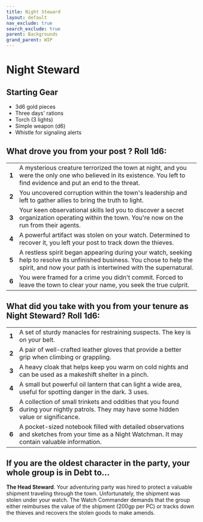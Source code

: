 ```yaml
---
title: Night Steward
layout: default
nav_exclude: true
search_exclude: true
parent: Backgrounds
grand_parent: WIP
---
```



# Night Steward

## Starting Gear

- 3d6 gold pieces
- Three days' rations
- Torch (3 lights)
- Simple weapon (d6)
- Whistle for signaling alerts

## What drove you from your post ? Roll 1d6:

|       |                                                              |
| ----- | ------------------------------------------------------------ |
| **1** | A mysterious creature terrorized the town at night, and you were the only one who believed in its existence. You left to find evidence and put an end to the threat. |
| **2** | You uncovered corruption within the town's leadership and left to gather allies to bring the truth to light. |
| **3** | Your keen observational skills led you to discover a secret organization operating within the town. You're now on the run from their agents. |
| **4** | A powerful artifact was stolen on your watch. Determined to recover it, you left your post to track down the thieves. |
| **5** | A restless spirit began appearing during your watch, seeking help to resolve its unfinished business. You chose to help the spirit, and now your path is intertwined with the supernatural. |
| **6** | You were framed for a crime you didn't commit. Forced to leave the town to clear your name, you seek the true culprit. |

## What did you take with you from your tenure as Night Steward? Roll 1d6:

|       |                                                              |
| ----- | ------------------------------------------------------------ |
| **1** | A set of sturdy manacles for restraining suspects. The key is on your belt. |
| **2** | A pair of well-crafted leather gloves that provide a better grip when climbing or grappling. |
| **3** | A heavy cloak that helps keep you warm on cold nights and can be used as a makeshift shelter in a pinch. |
| **4** | A small but powerful oil lantern that can light a wide area, useful for spotting danger in the dark. 3 uses. |
| **5** | A collection of small trinkets and oddities that you found during your nightly patrols. They may have some hidden value or significance. |
| **6** | A pocket-sized notebook filled with detailed observations and sketches from your time as a Night Watchman. It may contain valuable information. |

## If you are the oldest character in the party, your whole group is in Debt to...

**The Head Steward**. Your adventuring party was hired to protect a valuable shipment traveling through the town. Unfortunately, the shipment was stolen under your watch. The Watch Commander demands that the group either reimburses the value of the shipment (200gp per PC) or tracks down the thieves and recovers the stolen goods to make amends.